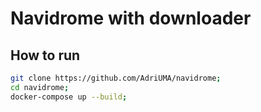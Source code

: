 # Navidrome with downloader

## How to run

```bash
git clone https://github.com/AdriUMA/navidrome;
cd navidrome;
docker-compose up --build;
```
